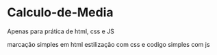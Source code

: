 # Calculo-de-Media
Apenas para prática de html, css e JS

marcação simples em html
estilização com css
e codigo simples com js
